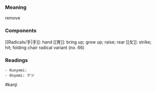 ### Meaning

remove

### Components

[[Radicals/手|手]]: hand [[育]]: bring up; grow up; raise; rear [[攵]]: strike; hit; folding chair radical variant (no. 66)

### Readings

```
- Kunyomi: 
- Onyomi: テツ
```

#kanji